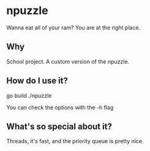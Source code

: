 # npuzzle
Wanna eat all of your ram? You are at the right place.

## Why
School project. A custom version of the npuzzle.

## How do I use it?
go build
./npuzzle

You can check the options with the -h flag

## What's so special about it?
Threads, it's fast, and the priority queue is pretty nice.
